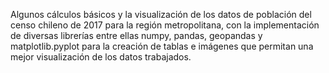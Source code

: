 Algunos cálculos básicos y la visualización de los datos de población del censo chileno de 2017 para la región metropolitana, con la implementación de diversas librerías entre ellas numpy, pandas, geopandas y matplotlib.pyplot para la creación de tablas e imágenes que permitan una mejor visualización de los datos trabajados. 
